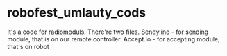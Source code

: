 # robofest_umlauty_cods
It's a code for radiomoduls. There're two files. Sendy.ino - for sending module, that is on our remote controller. Accept.io - for accepting module, that's on robot
